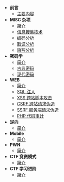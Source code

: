 - **前言**
  - [主要内容](/introduction)
- **MISC 杂项**
  - [简介](/misc/)
  - [信息搜集技术](/misc/recon)
  - [编码分析](/misc/encode)
  - [取证分析](/misc/forensic)
  - [隐写分析](/misc/steganalysis)
- **密码学**
  - [简介](/crypto/)
  - [古典密码](/crypto/classical)
  - [现代密码](/crypto/modern)
- **WEB**
  - [简介](/web/)
  - [SQL 注入](/web/sqli)
  - [XSS 跨站脚本攻击](/web/xss)
  - [CSRF 跨站请求伪造](/web/csrf)
  - [SSRF 服务端请求伪造](/web/ssrf)
  - [PHP 代码审计](/web/php)
- **逆向**
  - [简介](/reverse/)
- **Mobile**
  - [简介](/mobile/)
- **PWN**
  - [简介](/pwn/)
- **CTF 竞赛模式**
  - [简介](/ctf_mode/)
- **CTF 学习进阶**
  - [简介](/ctf_advanced/)